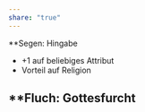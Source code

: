 ```yaml
---
share: "true"
---
```

**Segen: Hingabe  
- +1 auf beliebiges Attribut  
- Vorteil auf Religion  
  
**Fluch: Gottesfurcht  
- 